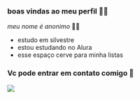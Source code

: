### boas vindas ao meu perfil 🥇💪

_meu nome é anonimo_ 👨‍🦲

- estudo em silvestre
- estou estudando no Alura
- esse espaço cerve para minha listas
### Vc pode entrar em contato comigo 📧


![](https://media1.tenor.com/m/IRjQW7UDqsIAAAAC/jojos-bizarre-adventures-jjba.gif)

